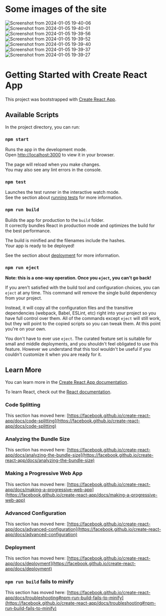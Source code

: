 # Some images of the site
![Screenshot from 2024-01-05 19-40-06](https://github.com/praveen4948/school_management/assets/82581071/222e4b82-6445-410b-9913-eb18b74085e5)
![Screenshot from 2024-01-05 19-40-01](https://github.com/praveen4948/school_management/assets/82581071/76730290-9c0e-495e-9df1-3343a0c48803)
![Screenshot from 2024-01-05 19-39-56](https://github.com/praveen4948/school_management/assets/82581071/7123f8b1-65ea-4b9a-9db3-cccab236482d)
![Screenshot from 2024-01-05 19-39-52](https://github.com/praveen4948/school_management/assets/82581071/3bb2b462-fa15-4e19-bf72-7991bef7db9b)
![Screenshot from 2024-01-05 19-39-40](https://github.com/praveen4948/school_management/assets/82581071/a6b04cad-a705-4b41-acdf-cc0c28cb7076)
![Screenshot from 2024-01-05 19-39-37](https://github.com/praveen4948/school_management/assets/82581071/beafb4c1-ab46-4cc5-8efc-c5b85204280b)
![Screenshot from 2024-01-05 19-39-27](https://github.com/praveen4948/school_management/assets/82581071/ad05fe26-5dda-4952-9179-a9d6643b1b4f)


# Getting Started with Create React App

This project was bootstrapped with [Create React App](https://github.com/facebook/create-react-app).

## Available Scripts

In the project directory, you can run:

### `npm start`

Runs the app in the development mode.\
Open [http://localhost:3000](http://localhost:3000) to view it in your browser.

The page will reload when you make changes.\
You may also see any lint errors in the console.

### `npm test`

Launches the test runner in the interactive watch mode.\
See the section about [running tests](https://facebook.github.io/create-react-app/docs/running-tests) for more information.

### `npm run build`

Builds the app for production to the `build` folder.\
It correctly bundles React in production mode and optimizes the build for the best performance.

The build is minified and the filenames include the hashes.\
Your app is ready to be deployed!

See the section about [deployment](https://facebook.github.io/create-react-app/docs/deployment) for more information.

### `npm run eject`

**Note: this is a one-way operation. Once you `eject`, you can't go back!**

If you aren't satisfied with the build tool and configuration choices, you can `eject` at any time. This command will remove the single build dependency from your project.

Instead, it will copy all the configuration files and the transitive dependencies (webpack, Babel, ESLint, etc) right into your project so you have full control over them. All of the commands except `eject` will still work, but they will point to the copied scripts so you can tweak them. At this point you're on your own.

You don't have to ever use `eject`. The curated feature set is suitable for small and middle deployments, and you shouldn't feel obligated to use this feature. However we understand that this tool wouldn't be useful if you couldn't customize it when you are ready for it.

## Learn More

You can learn more in the [Create React App documentation](https://facebook.github.io/create-react-app/docs/getting-started).

To learn React, check out the [React documentation](https://reactjs.org/).

### Code Splitting

This section has moved here: [https://facebook.github.io/create-react-app/docs/code-splitting](https://facebook.github.io/create-react-app/docs/code-splitting)

### Analyzing the Bundle Size

This section has moved here: [https://facebook.github.io/create-react-app/docs/analyzing-the-bundle-size](https://facebook.github.io/create-react-app/docs/analyzing-the-bundle-size)

### Making a Progressive Web App

This section has moved here: [https://facebook.github.io/create-react-app/docs/making-a-progressive-web-app](https://facebook.github.io/create-react-app/docs/making-a-progressive-web-app)

### Advanced Configuration

This section has moved here: [https://facebook.github.io/create-react-app/docs/advanced-configuration](https://facebook.github.io/create-react-app/docs/advanced-configuration)

### Deployment

This section has moved here: [https://facebook.github.io/create-react-app/docs/deployment](https://facebook.github.io/create-react-app/docs/deployment)

### `npm run build` fails to minify

This section has moved here: [https://facebook.github.io/create-react-app/docs/troubleshooting#npm-run-build-fails-to-minify](https://facebook.github.io/create-react-app/docs/troubleshooting#npm-run-build-fails-to-minify)
